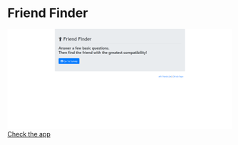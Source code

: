 # Friend Finder
![alt text](app/public/assets/images/coverphoto.png)
[Check the app](https://shahs-friend-finder-app.herokuapp.com/)